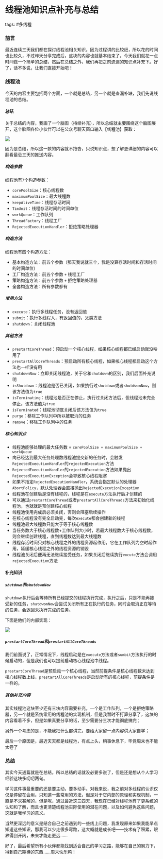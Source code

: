 # 线程池知识点补充与总结
tags: #多线程

### 前言

最近连续三天我们都在探讨线程池相关知识，因为过程讲的比较细，所以花的时间也比较久，不过昨天分享完成后，这块的内容也就基本结束了，今天我们就花一点时间做一个简单的总结，然后在总结之外，我们再把之前遗漏的知识点补充下。好了，话不多说，让我们直接开始吧！

### 线程池

今天的内容主要包括两个方面，一个就是总结，另一个就是查漏补缺，我们先说线程池的总结。

#### 总结

关于总结的内容，我画了一个脑图（持续补充），所以总结就主要围绕这个脑图展开，这个脑图各位小伙伴可以在公众号聊天窗口输入【线程池】获取：

![](https://syske-pic-bed.oss-cn-hangzhou.aliyuncs.com/imgs/20210717151329.png)

因为是总结，所以这一款的内容就不拖沓，只说知识点，想了解更详细的内容可以翻看最忌三天的推送内容。

##### 构造参数

线程池有`7`个构造参数：

- `corePoolSize`：核心线程数
- `maximumPoolSize`：最大线程数
- `keepAliveTime`：线程存活时间
- `TimUnit`：线程存活时间的时间单位
- `workQueue`：工作队列
- `ThreadFactory`：线程工厂
- `RejectedExecutionHandler`：拒绝策略处理器

##### 构造方法

线程池有四个构造方法：

- 基本构造方法：前五个参数（那天我说就三个，我是没算存活时间和存活时间的时间单位）
- 工厂构造方法：前五个参数 `+` 线程工厂
- 策略构造方法：前五个参数 `+` 拒绝策略处理器
- 全套构造方法：所有参数都有

##### 常用方法

- `execute`：执行多线程任务，没有返回值
- `submit`：执行多线程人，有返回值的，父类方法
- `shutdown`：关闭线程池

##### 其他方法

- `prestartCoreThread`：预启动一个核心线程，如果核心线程都已经启动就没啥用了
- `prestartAllCoreThreads`：预启动所有核心线程，如果核心线程都启动这个方法也一样没有用
- `shutdownNow`：立即关闭线程池，关于它和`shutdown`的区别，我们后面补充说明
- `isShutdown`：线程池是否已关闭，如果执行过`shutdown`或者`shutdwonNow`，则该方法值为`true`
- `isTerminating`：线程池是否正在停止，执行过关闭方法后，但线程池未完全停止，该方法值为`true`
- `isTerminated`：线程池彻底关闭后该方法值为`true`
- `purge`：移除工作队列中所以被取消的任务
- `remove`：移除工作队列中的任务

##### 核心知识点

- 线程池能够处理的最大任务数 = `corePoolSize + maximumPoolSize + workQueue`
- 向已经达到最大任务处理数线程池提交新的任务时，会触发`RejectedExecutionHandler`的`rejectedExecution`方法
- `RejectedExecutionHandler`的`rejectedExecution`方法如果抛出`RejectedExecutionException`会导致核心线程阻塞
- 如果不指定`RejectedExecutionHandler`，系统会指定默认的处理器`AbortPolicy`，默认处理器会直接抛出`RejectedExecutionException`
- 线程池在创建后是没有线程的，线程是在`execute`方法执行后才创建的
- 可以通过`prestartCoreThread`或者`prestartAllCoreThreads`方法来初始化线程池，也就就是预创建核心线程
- 线程池使用完成后必须关闭，否则会阻塞后续操作
- 在核心线程没有完全启动完，每次`execute`都会创建新的线程
- 线程池最大线程数只能大于等于核心线程数
- 当任务数大于核心线程数+工作队列大小时，若最大线程数大于核心线程数，则会继续创建线程，直到线程数达到最大线程数
- 线程存活时间只对核心线程之外的线程资源起作用，它在工作队列为空时起作用，延缓核心线程之外的线程资源的销毁
- 线程池关闭后便再无法继续接受任务，如果关闭后继续执行`excute`方法会调用`rejectedExecution`方法

#### 补充知识

##### `shutdown`和`shutdownNow`

`shutdown`执行后会等待所有已经提交的线程执行完成，执行之后，只是不能再接受新的任务，`shutdwonNow`会尝试关闭所有正在执行的任务，同时会取消正在等待的任务，会返回未执行完成的任务。

下面是他们的内部实现：

![](https://syske-pic-bed.oss-cn-hangzhou.aliyuncs.com/imgs/Snipaste_2021-07-17_15-50-22.png)

##### `prestartCoreThread`和`prestartAllCoreThreads`

我们前面说了，正常情况下，线程启动是在`execute`方法或者`sumbit`方法执行的时候启动的，但是我们也可以提前启动核心线程池中线程。

`prestartCoreThread`是预启动一个核心线程，当然前提条件是核心线程数未达到核心线程数上线，`prestartAllCoreThreads`是启动所有的核心线程，前提条件是一样的。

##### 其他补充内容

其实线程池这块至少还有三块内容需要补充，一个是工作队列，一个是拒绝策略器，另一个就是系统常用的线程池的实现机制，但是我暂时不打算分享了，这块的内容看着不多，但是如果真要分享的话，至少需要分三次才能彻底搞完；

另外一个考虑的是，不能我把什么都讲完，要给大家留一点内容供大家自学；

最后一个原因是，最近天天都是线程池，有点上头，稍事休息下，毕竟周末也不能太卷了

### 总结

其实今天通篇就是在总结，所以总结的话就没必要多说了，但是还是想从个人学习经验这块多叨叨两句。

学习这件事最重要的还是要主动，要多动手。对我来说，我之前对多线程的认识仅仅是停留在会用，只知道一些常用的方法，但是对于它内部的原理和实现机制，一直是不求甚解的，但是呢，通过最近这三四天，我现在已经对线程池有了更系统的认知和了解，而且也更清楚线程池实际使用的潜在问题，以及如何避免这些问题，这就是我学习的意义。

当然更深远的意义是结合自己之前遇到的一些线上问题，我发现原来如果我能早点知道这些知识，那我可以少走很多弯路，这大概就是成长吧——技术有了积累，眼界得到开阔，未来才能走更远……

好了，最后希望所有小伙伴都能找到适合自己的学习之路，能够在自己的努力下，得到自己期待的东西……周末快乐鸭！